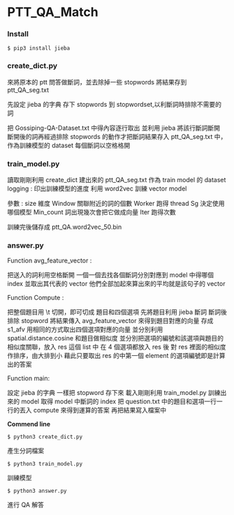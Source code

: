 # PTT_QA_Match

### Install 
```
$ pip3 install jieba
```

### create_dict.py

來將原本的 ptt 問答做斷詞，並去除掉一些 stopwords
將結果存到 ptt_QA_seg.txt

先設定 jieba 的字典
存下 stopwords 到 stopwordset,以利斷詞時排除不需要的詞

把 Gossiping-QA-Dataset.txt 中得內容逐行取出
並利用 jieba 將該行斷詞斷開
斷開後的詞再經過排除 stopwords 的動作才把斷詞結果存入 ptt_QA_seg.txt 中，作為訓練模型的 dataset
每個斷詞以空格格開

### train_model.py

讀取剛剛利用 create_dict 建出來的 ptt_QA_seg.txt 作為 train model 的 dataset
logging : 印出訓練模型的進度
利用 word2vec 訓練 vector model

參數 :
size 維度
Window 關聯附近的詞的個數
Worker 跑得 thread
Sg 決定使用哪個模型
Min_count 詞出現幾次會把它做成向量
Iter 跑得次數
	
訓練完後儲存成 ptt_QA.word2vec_50.bin

### answer.py

Function avg_feature_vector :


  把送入的詞利用空格斷開
  一個一個去找各個斷詞分別對應到 model 中得哪個 index 並取出其代表的 vector
  他們全部加起來算出來的平均就是該句子的 vector


Function Compute :

  把整個題目用 \t 切開，即可切成 題目和四個選項
  先將題目利用 jieba 斷詞
  斷詞後排除 stopword
  將結果傳入 avg_feature_vector 來得到題目對應的向量
  存成 s1_afv
  用相同的方式取出四個選項對應的向量
  並分別利用 spatial.distance.cosine 和題目做相似度
  並分別把選項的編號和該選項與題目的相似度關聯，放入 res 這個 list 中
  在 4 個選項都放入 res 後
  對 res 裡面的相似度作排序，由大排到小
  藉此只要取出 res 的中第一個 element 的選項編號即是計算出的答案


Function main:

  設定 jieba 的字典
  一樣把 stopword 存下來
  載入剛剛利用 train_model.py 訓練出來的 model
  取得 model 中斷詞的 index
  把 question.txt 中的題目和選項一行一行的丟入 compute 來得到運算的答案
  再把結果寫入檔案中
  
**Commend line**

```
$ python3 create_dict.py
```
產生分詞檔案

```
$ python3 train_model.py
```
訓練模型

```
$ python3 answer.py
```
進行 QA 解答

